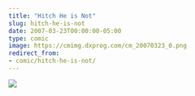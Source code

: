 ```yaml
---
title: "Hitch He is Not"
slug: hitch-he-is-not
date: 2007-03-23T00:00:00-05:00
type: comic
image: https://cmimg.dxprog.com/cm_20070323_0.png
redirect_from:
- comic/hitch-he-is-not/
---
```

[![](https://cmimg.dxprog.com/cm_20070323_0.png)](https://cmimg.dxprog.com/cm_20070323_0.png)


